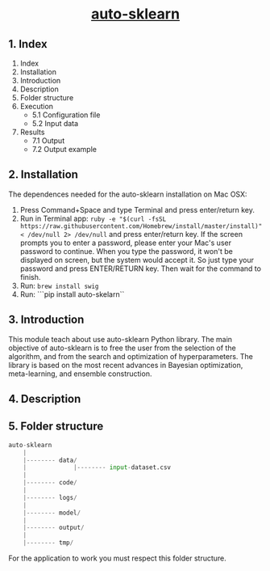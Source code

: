 <center><u><h1>auto-sklearn</h1></u></center>

## 1. Index

1. Index
2. Installation
3. Introduction
4. Description
5. Folder structure
6. Execution
    * 5.1 Configuration file
    * 5.2 Input data
7. Results
    * 7.1 Output
    * 7.2 Output example

## 2. Installation
The dependences needed for the auto-sklearn installation on Mac OSX: 

1) Press Command+Space and type Terminal and press enter/return key.
2) Run in Terminal app:
    ```ruby -e "$(curl -fsSL https://raw.githubusercontent.com/Homebrew/install/master/install)" < /dev/null 2> /dev/null``` 
    and press enter/return key.
    If the screen prompts you to enter a password, please enter your Mac's user password to continue. When you type the password, it won't be displayed on screen, but the system would accept it. So just type your password and press ENTER/RETURN key. Then wait for the command to finish.
3) Run:
    ```brew install swig```
4) Run:
    ```pip install auto-skelarn``

## 3. Introduction
This module teach about use auto-sklearn Python library. 
The main objective of auto-sklearn is to free the user from the selection of the algorithm, and from the search and optimization of hyperparameters. The library is based on the most recent advances in Bayesian optimization, meta-learning, and ensemble construction.

## 4. Description


## 5. Folder structure

```python
auto-sklearn
    |
    |-------- data/
    |             |-------- input-dataset.csv
    |
    |-------- code/
    |
    |-------- logs/
    |
    |-------- model/
    |
    |-------- output/
    |
    |-------- tmp/
```

For the application to work you must respect this folder structure.